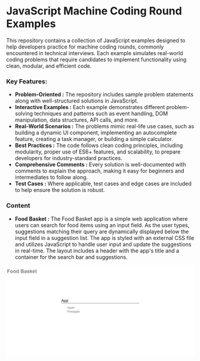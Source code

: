 # JavaScript Machine Coding Round Examples
This repository contains a collection of JavaScript examples designed to help developers practice for machine coding rounds, commonly encountered in technical interviews. Each example simulates real-world coding problems that require candidates to implement functionality using clean, modular, and efficient code.

### Key Features:
- **Problem-Oriented :** The repository includes sample problem statements along with well-structured solutions in JavaScript.
- **Interactive Examples :** Each example demonstrates different problem-solving techniques and patterns such as event handling, DOM manipulation, data structures, API calls, and more.
- **Real-World Scenarios :** The problems mimic real-life use cases, such as building a dynamic UI component, implementing an autocomplete feature, creating a task manager, or building a simple calculator.
- **Best Practices :** The code follows clean coding principles, including modularity, proper use of ES6+ features, and scalability, to prepare developers for industry-standard practices.
- **Comprehensive Comments :** Every solution is well-documented with comments to explain the approach, making it easy for beginners and intermediates to follow along.
- **Test Cases :** Where applicable, test cases and edge cases are included to help ensure the solution is robust.

### Content
- **Food Basket :** The Food Basket app is a simple web application where users can search for food items using an input field. As the user types, suggestions matching their query are dynamically displayed below the input field in a suggestion list. The app is styled with an external CSS file and utilizes JavaScript to handle user input and update the suggestions in real-time. The layout includes a header with the app's title and a container for the search bar and suggestions.
  
![Food Basket](FoodBasket/images/image.png)
